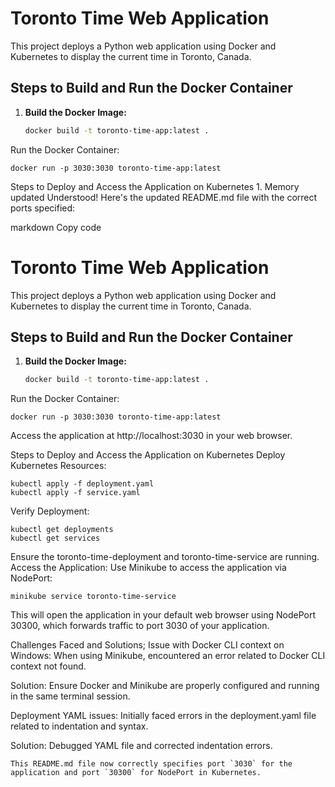 # Toronto Time Web Application

This project deploys a Python web application using Docker and Kubernetes to display the current time in Toronto, Canada.

## Steps to Build and Run the Docker Container

1. **Build the Docker Image:**

   ```sh
   docker build -t toronto-time-app:latest .

 Run the Docker Container:
```
docker run -p 3030:3030 toronto-time-app:latest
```
Steps to Deploy and Access the Application on Kubernetes
1. 
Memory updated
Understood! Here's the updated README.md file with the correct ports specified:

markdown
Copy code
# Toronto Time Web Application

This project deploys a Python web application using Docker and Kubernetes to display the current time in Toronto, Canada.

## Steps to Build and Run the Docker Container

1. **Build the Docker Image:**

   ```sh
   docker build -t toronto-time-app:latest .
Run the Docker Container:
```
docker run -p 3030:3030 toronto-time-app:latest
```
Access the application at http://localhost:3030 in your web browser.

Steps to Deploy and Access the Application on Kubernetes
Deploy Kubernetes Resources:
```
kubectl apply -f deployment.yaml
kubectl apply -f service.yaml
```
Verify Deployment:
```
kubectl get deployments
kubectl get services
```
Ensure the toronto-time-deployment and toronto-time-service are running.
Access the Application:
Use Minikube to access the application via NodePort:
```
minikube service toronto-time-service
```
This will open the application in your default web browser using NodePort 30300, which forwards traffic to port 3030 of your application.


Challenges Faced and Solutions;
Issue with Docker CLI context on Windows:
When using Minikube, encountered an error related to Docker CLI context not found.

Solution: Ensure Docker and Minikube are properly configured and running in the same terminal session.

Deployment YAML issues:
Initially faced errors in the deployment.yaml file related to indentation and syntax.

Solution: Debugged YAML file and corrected indentation errors.
```
This README.md file now correctly specifies port `3030` for the application and port `30300` for NodePort in Kubernetes.
```
